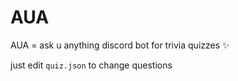 # AUA
AUA = ask u anything
discord bot for trivia quizzes ✨

just edit `quiz.json` to change questions